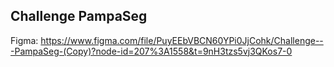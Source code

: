 ## Challenge PampaSeg

Figma: https://www.figma.com/file/PuyEEbVBCN60YPi0JjCohk/Challenge---PampaSeg-(Copy)?node-id=207%3A1558&t=9nH3tzs5vj3QKos7-0
